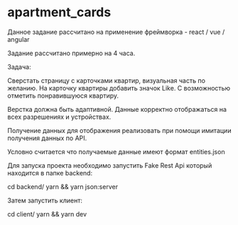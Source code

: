 # apartment_cards

Данное задание рассчитано на применение фреймворка - react / vue / angular

Задание рассчитано примерно на 4 часа.

Задача:

Сверстать страницу с карточками квартир, визуальная часть по желанию. На карточку квартиры добавить значок Like. С возможностью отметить понравившуюся квартиру.

Верстка должна быть адаптивной. Данные корректно отображаться на всех разрешениях и устройствах.

Получение данных для отображения реализовать при помощи имитации получения данных по API.

Условно считается что получаемые данные имеют формат entities.json

Для запуска проекта необходимо запустить Fake Rest Api который находится в папке backend:

cd backend/ yarn && yarn json:server

Затем запустить клиент:

cd client/ yarn && yarn dev

